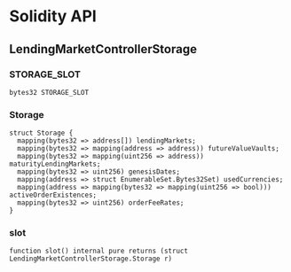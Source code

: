 # Solidity API

## LendingMarketControllerStorage

### STORAGE_SLOT

```solidity
bytes32 STORAGE_SLOT
```

### Storage

```solidity
struct Storage {
  mapping(bytes32 => address[]) lendingMarkets;
  mapping(bytes32 => mapping(address => address)) futureValueVaults;
  mapping(bytes32 => mapping(uint256 => address)) maturityLendingMarkets;
  mapping(bytes32 => uint256) genesisDates;
  mapping(address => struct EnumerableSet.Bytes32Set) usedCurrencies;
  mapping(address => mapping(bytes32 => mapping(uint256 => bool))) activeOrderExistences;
  mapping(bytes32 => uint256) orderFeeRates;
}
```

### slot

```solidity
function slot() internal pure returns (struct LendingMarketControllerStorage.Storage r)
```

